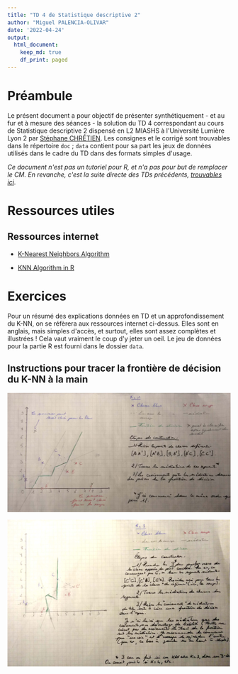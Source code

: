 ```yaml
---
title: "TD 4 de Statistique descriptive 2"
author: "Miguel PALENCIA-OLIVAR"
date: '2022-04-24'
output: 
  html_document:
    keep_md: true
    df_print: paged
---
```

# Préambule

Le présent document a pour objectif de présenter synthétiquement - et au fur et
à mesure des séances - la solution du TD 4 correspondant au cours de Statistique
descriptive 2 dispensé en L2 MIASHS à l'Université Lumière Lyon 2 par [Stéphane CHRÉTIEN](https://sites.google.com/site/stephanegchretien/enseignement/l2-miashs-statistiques-descriptives/l2-statistiques-descriptives-2-regression-et-classification). Les consignes et le corrigé sont trouvables dans le répertoire `doc` ; `data` contient pour sa part les jeux de données utilisés dans le cadre du TD dans des formats simples d'usage.

*Ce document n'est pas un tutoriel pour R, et n'a pas pour but de remplacer le CM. En revanche, c'est la suite directe des TDs précédents, [trouvables ici](https://github.com/users/mpalenciaolivar/projects/4)*.

# Ressources utiles

## Ressources internet

- [K-Nearest Neighbors Algorithm](https://medium.com/analytics-vidhya/k-nearest-neighbors-algorithm-7952234c69a4)

- [KNN Algorithm in R](https://eshitanandy.medium.com/knn-algorithm-in-r-30dff0c8d094)

# Exercices

Pour un résumé des explications données en TD et un approfondissement du K-NN, on se réfèrera aux ressources internet ci-dessus. Elles sont en anglais, mais simples d'accès, et surtout, elles sont assez complètes et illustrées ! Cela vaut vraiment le coup d'y jeter un oeil. Le jeu de données pour la partie R est fourni dans le dossier `data`.

## Instructions pour tracer la frontière de décision du K-NN à la main

![](doc/1-nn.png)

![](doc/3-nn.png)
